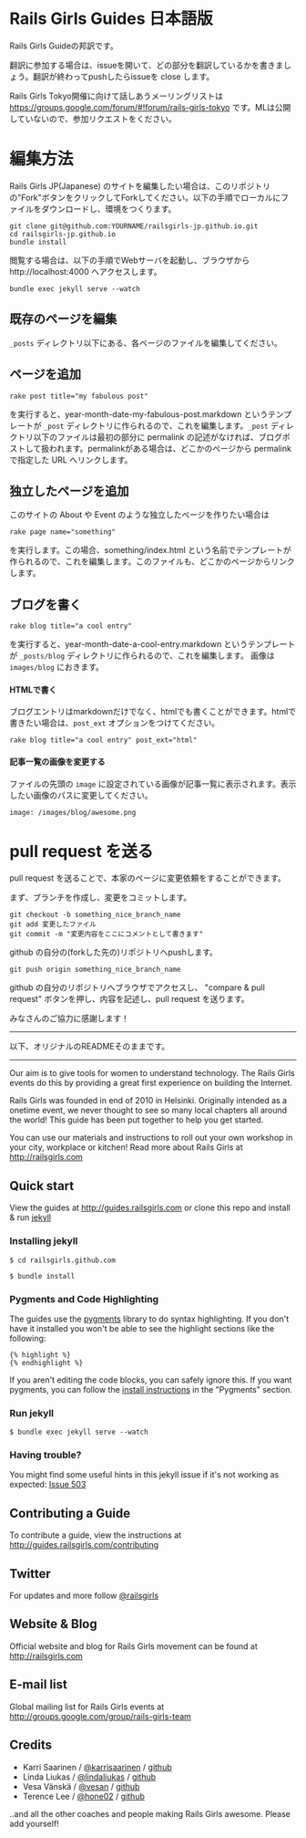 # Rails Girls Guides 日本語版

Rails Girls Guideの邦訳です。

翻訳に参加する場合は、issueを開いて、どの部分を翻訳しているかを書きましょう。翻訳が終わってpushしたらissueを close します。

Rails Girls Tokyo開催に向けて話しあうメーリングリストは　https://groups.google.com/forum/#!forum/rails-girls-tokyo です。MLは公開していないので、参加リクエストをください。

# 編集方法

Rails Girls JP(Japanese) のサイトを編集したい場合は、このリポジトリの"Fork"ボタンをクリックしてForkしてください。以下の手順でローカルにファイルをダウンロードし、環境をつくります。

```
git clone git@github.com:YOURNAME/railsgirls-jp.github.io.git
cd railsgirls-jp.github.io
bundle install
```

閲覧する場合は、以下の手順でWebサーバを起動し、ブラウザから http://localhost:4000 へアクセスします。

```
bundle exec jekyll serve --watch
```

## 既存のページを編集

```_posts``` ディレクトリ以下にある、各ページのファイルを編集してください。

## ページを追加

```
rake post title="my fabulous post"
```

を実行すると、year-month-date-my-fabulous-post.markdown というテンプレートが ```_post``` ディレクトリに作られるので、これを編集します。```_post``` ディレクトリ以下のファイルは最初の部分に permalink の記述がなければ、ブログポストして扱われます。permalinkがある場合は、どこかのページから permalink で指定した URL へリンクします。

## 独立したページを追加
このサイトの About や Event のような独立したページを作りたい場合は

```
rake page name="something"
```

を実行します。この場合、something/index.html という名前でテンプレートが作られるので、これを編集します。このファイルも、どこかのページからリンクします。

## ブログを書く

```
rake blog title="a cool entry"
```

を実行すると、year-month-date-a-cool-entry.markdown というテンプレートが ```_posts/blog``` ディレクトリに作られるので、これを編集します。
画像は `images/blog` におきます。

#### HTMLで書く
ブログエントリはmarkdownだけでなく、htmlでも書くことができます。htmlで書きたい場合は、`post_ext` オプションをつけてください。
```
rake blog title="a cool entry" post_ext="html"
```

#### 記事一覧の画像を変更する
ファイルの先頭の `image` に設定されている画像が記事一覧に表示されます。表示したい画像のパスに変更してください。
```
image: /images/blog/awesome.png
```


# pull request を送る

pull request を送ることで、本家のページに変更依頼をすることができます。

まず、ブランチを作成し、変更をコミットします。

```
git checkout -b something_nice_branch_name
git add 変更したファイル
git commit -m "変更内容をここにコメントとして書きます"
```

github の自分の(forkした先の)リポジトリへpushします。
```
git push origin something_nice_branch_name
```

github の自分のリポジトリへブラウザでアクセスし、 "compare & pull request" ボタンを押し、内容を記述し、pull request を送ります。

みなさんのご協力に感謝します！

----

以下、オリジナルのREADMEそのままです。

----

Our aim is to give tools for women to understand technology. The Rails Girls events do this by providing a great first experience on building the Internet.

Rails Girls was founded in end of 2010 in Helsinki. Originally intended as a onetime event, we never thought to see so many local chapters all around the world! This guide has been put together to help you get started.

You can use our materials and instructions to roll out your own workshop in your city, workplace or kitchen! Read more about Rails Girls at http://railsgirls.com

## Quick start

View the guides at http://guides.railsgirls.com or clone this repo and install & run [jekyll](https://github.com/mojombo/jekyll)

### Installing jekyll

```
$ cd railsgirls.github.com
```

```
$ bundle install
```

### Pygments and Code Highlighting

The guides use the [pygments](http://pygments.org/) library to do syntax highlighting. If you don't have it installed you won't be able to see the highlight sections like the following:

```
{% highlight %}
{% endhighlight %}
```

If you aren't editing the code blocks, you can safely ignore this. If you want pygments, you can follow the [install instructions](https://github.com/mojombo/jekyll/wiki/Install) in the "Pygments" section.

### Run jekyll

```
$ bundle exec jekyll serve --watch
```

### Having trouble?

You might find some useful hints in this jekyll issue if it's not working as expected: [Issue 503](https://github.com/mojombo/jekyll/issues/503)

## Contributing a Guide

To contribute a guide, view the instructions at http://guides.railsgirls.com/contributing

## Twitter

For updates and more follow [@railsgirls](https://twitter.com/railsgirls)

## Website & Blog

Official website and blog for Rails Girls movement can be found at http://railsgirls.com

## E-mail list

Global mailing list for Rails Girls events at http://groups.google.com/group/rails-girls-team

## Credits

* Karri Saarinen / [@karrisaarinen](https://twitter.com/karrisaarinen) / [github](http://github.com/ksaa)
* Linda Liukas / [@lindaliukas](https://twitter.com/lindaliukas) / [github](http://github.com/lindaliukas)
* Vesa Vänskä / [@vesan](https://twitter.com/vesan) / [github](http://github.com/vesan)
* Terence Lee / [@hone02](https://twitter.com/hone02) / [github](http://github.com/hone)

..and all the other coaches and people making Rails Girls awesome. Please add yourself!
